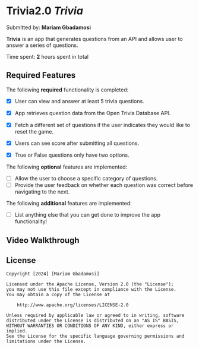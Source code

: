 # Trivia2.0 *Trivia*

Submitted by: **Mariam Gbadamosi**

**Trivia** is an app that generates questions from an API and allows user to answer a series of questions. 

Time spent: **2** hours spent in total

## Required Features

The following **required** functionality is completed:

- [x] User can view and answer at least 5 trivia questions.
- [x] App retrieves question data from the Open Trivia Database API.
- [x] Fetch a different set of questions if the user indicates they would like to reset the game.
- [x] Users can see score after submitting all questions.
- [x] True or False questions only have two options.


The following **optional** features are implemented:

  
- [ ] Allow the user to choose a specific category of questions.
- [ ] Provide the user feedback on whether each question was correct before navigating to the next.

The following **additional** features are implemented:

- [ ] List anything else that you can get done to improve the app functionality!

## Video Walkthrough


## License

    Copyright [2024] [Mariam Gbadamosi]

    Licensed under the Apache License, Version 2.0 (the "License");
    you may not use this file except in compliance with the License.
    You may obtain a copy of the License at

        http://www.apache.org/licenses/LICENSE-2.0

    Unless required by applicable law or agreed to in writing, software
    distributed under the License is distributed on an "AS IS" BASIS,
    WITHOUT WARRANTIES OR CONDITIONS OF ANY KIND, either express or implied.
    See the License for the specific language governing permissions and
    limitations under the License.
